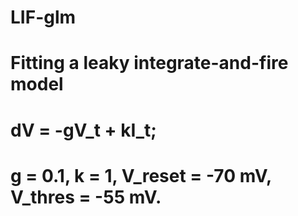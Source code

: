 # LIF-glm

# Fitting a leaky integrate-and-fire model
# dV = -gV_t + kI_t;
# g = 0.1, k = 1, V_reset = -70 mV, V_thres = -55 mV.
